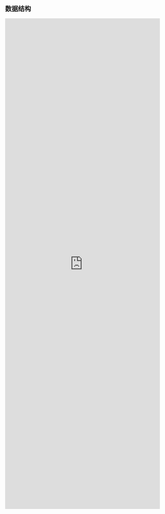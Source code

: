## 数据结构


<iframe style="min-height:1599px" width="100%" scrolling="no" title="AntHubTC" src="https://nbviewer.org/github/AntHubTC/AntHubTC.github.io/blob/master/NumPy/jupterDoc/datastruct.ipynb" frameborder="no" loading="lazy" allowtransparency="true" allowfullscreen="true"></iframe>